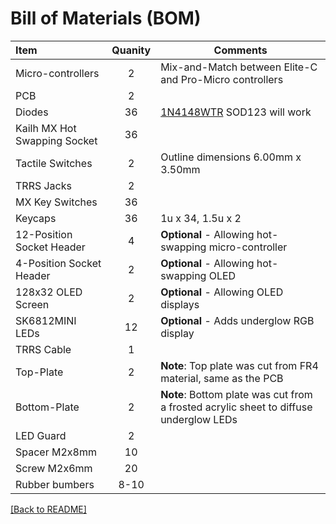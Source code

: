 # Bill of Materials (BOM)
| Item      | Quanity   | Comments |
|:----------|:---------:|----------|
| Micro-controllers             | 2     | Mix-and-Match between Elite-C and Pro-Micro controllers |
| PCB                           | 2     | |
| Diodes                        | 36    | [1N4148WTR](https://www.digikey.com/product-detail/en/smc-diode-solutions/1N4148WTR/1655-1360-1-ND/6022805) SOD123 will work |
| Kailh MX Hot Swapping Socket  | 36    |
| Tactile Switches              | 2     | Outline dimensions 6.00mm x 3.50mm |
| TRRS Jacks                    | 2     | |
| MX Key Switches               | 36    | |
| Keycaps                       | 36    | 1u x 34, 1.5u x 2 |
| 12-Position Socket Header     | 4     | **Optional** - Allowing hot-swapping micro-controller|
| 4-Position Socket Header      | 2     | **Optional** - Allowing hot-swapping OLED |
| 128x32 OLED Screen            | 2     | **Optional** - Allowing OLED displays |
| SK6812MINI LEDs               | 12    | **Optional** - Adds underglow RGB display |
| TRRS Cable                    | 1     | |
| Top-Plate                     | 2     | **Note**: Top plate was cut from FR4 material, same as the PCB |
| Bottom-Plate                  | 2     | **Note**: Bottom plate was cut from a frosted acrylic sheet to diffuse underglow LEDs |
| LED Guard                     | 2     | |
| Spacer M2x8mm                 | 10    | |
| Screw M2x6mm                  | 20    | |
| Rubber bumbers                | 8-10  | |

[[Back to README]](../README.md)